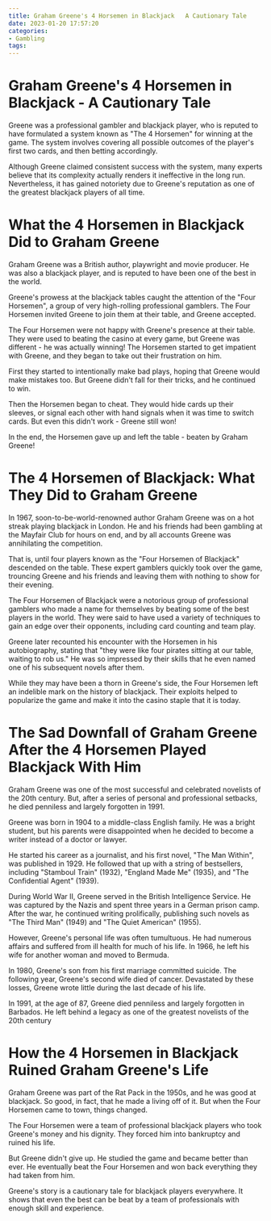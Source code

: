 ```yaml
---
title: Graham Greene's 4 Horsemen in Blackjack   A Cautionary Tale 
date: 2023-01-20 17:57:20
categories:
- Gambling
tags:
---
```



#  Graham Greene's 4 Horsemen in Blackjack - A Cautionary Tale 

Greene was a professional gambler and blackjack player, who is reputed to have formulated a system known as "The 4 Horsemen" for winning at the game. The system involves covering all possible outcomes of the player's first two cards, and then betting accordingly. 

Although Greene claimed consistent success with the system, many experts believe that its complexity actually renders it ineffective in the long run. Nevertheless, it has gained notoriety due to Greene's reputation as one of the greatest blackjack players of all time.

#  What the 4 Horsemen in Blackjack Did to Graham Greene 

Graham Greene was a British author, playwright and movie producer. He was also a blackjack player, and is reputed to have been one of the best in the world.

Greene's prowess at the blackjack tables caught the attention of the "Four Horsemen", a group of very high-rolling professional gamblers. The Four Horsemen invited Greene to join them at their table, and Greene accepted.

The Four Horsemen were not happy with Greene's presence at their table. They were used to beating the casino at every game, but Greene was different - he was actually winning! The Horsemen started to get impatient with Greene, and they began to take out their frustration on him.

First they started to intentionally make bad plays, hoping that Greene would make mistakes too. But Greene didn't fall for their tricks, and he continued to win.

Then the Horsemen began to cheat. They would hide cards up their sleeves, or signal each other with hand signals when it was time to switch cards. But even this didn't work - Greene still won!

In the end, the Horsemen gave up and left the table - beaten by Graham Greene!

#  The 4 Horsemen of Blackjack: What They Did to Graham Greene 

In 1967, soon-to-be-world-renowned author Graham Greene was on a hot streak playing blackjack in London. He and his friends had been gambling at the Mayfair Club for hours on end, and by all accounts Greene was annihilating the competition. 

That is, until four players known as the "Four Horsemen of Blackjack" descended on the table. These expert gamblers quickly took over the game, trouncing Greene and his friends and leaving them with nothing to show for their evening. 

The Four Horsemen of Blackjack were a notorious group of professional gamblers who made a name for themselves by beating some of the best players in the world. They were said to have used a variety of techniques to gain an edge over their opponents, including card counting and team play. 

Greene later recounted his encounter with the Horsemen in his autobiography, stating that "they were like four pirates sitting at our table, waiting to rob us." He was so impressed by their skills that he even named one of his subsequent novels after them. 

While they may have been a thorn in Greene's side, the Four Horsemen left an indelible mark on the history of blackjack. Their exploits helped to popularize the game and make it into the casino staple that it is today.

#  The Sad Downfall of Graham Greene After the 4 Horsemen Played Blackjack With Him 

Graham Greene was one of the most successful and celebrated novelists of the 20th century. But, after a series of personal and professional setbacks, he died penniless and largely forgotten in 1991.

Greene was born in 1904 to a middle-class English family. He was a bright student, but his parents were disappointed when he decided to become a writer instead of a doctor or lawyer.

He started his career as a journalist, and his first novel, "The Man Within", was published in 1929. He followed that up with a string of bestsellers, including "Stamboul Train" (1932), "England Made Me" (1935), and "The Confidential Agent" (1939).

During World War II, Greene served in the British Intelligence Service. He was captured by the Nazis and spent three years in a German prison camp. After the war, he continued writing prolifically, publishing such novels as "The Third Man" (1949) and "The Quiet American" (1955).

However, Greene's personal life was often tumultuous. He had numerous affairs and suffered from ill health for much of his life. In 1966, he left his wife for another woman and moved to Bermuda.

In 1980, Greene's son from his first marriage committed suicide. The following year, Greene's second wife died of cancer. Devastated by these losses, Greene wrote little during the last decade of his life.

In 1991, at the age of 87, Greene died penniless and largely forgotten in Barbados. He left behind a legacy as one of the greatest novelists of the 20th century

#  How the 4 Horsemen in Blackjack Ruined Graham Greene's Life

Graham Greene was part of the Rat Pack in the 1950s, and he was good at blackjack. So good, in fact, that he made a living off of it. But when the Four Horsemen came to town, things changed.

The Four Horsemen were a team of professional blackjack players who took Greene's money and his dignity. They forced him into bankruptcy and ruined his life.

But Greene didn't give up. He studied the game and became better than ever. He eventually beat the Four Horsemen and won back everything they had taken from him.

Greene's story is a cautionary tale for blackjack players everywhere. It shows that even the best can be beat by a team of professionals with enough skill and experience.